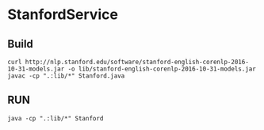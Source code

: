 # StanfordService

## Build

```
curl http://nlp.stanford.edu/software/stanford-english-corenlp-2016-10-31-models.jar -o lib/stanford-english-corenlp-2016-10-31-models.jar
javac -cp ".:lib/*" Stanford.java
```

## RUN

```
java -cp ".:lib/*" Stanford
```
